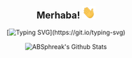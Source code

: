 <div align="center">
<h2> Merhaba! <img src="https://github.com/ABSphreak/ABSphreak/blob/master/gifs/Hi.gif" width="30px"></h2>
</div>

<div align="center" width="200">

[![Typing SVG](https://readme-typing-svg.herokuapp.com?font=Hack&size=30&duration=4000&pause=1000&color=1BF706&width=435&height=100&lines=Profilime+ho%C5%9Fgeldin.+%3C%2F%3E;Benim+ad%C4%B1m+Emir.)](https://git.io/typing-svg)

</div>

<div align="center">

<img align="center" src="https://github-readme-stats.vercel.app/api?username=emirpng&include_all_commits=true&count_private=true&show_icons=true&line_height=20&title_color=7A7ADB&icon_color=2234AE&text_color=D3D3D3&bg_color=0,000000,130F40" alt="ABSphreak's Github Stats">
